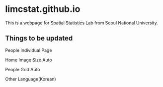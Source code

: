 # limcstat.github.io

This is a webpage for Spatial Statistics Lab from Seoul National University.

## Things to be updated

People Individual Page

Home Image Size Auto

People Grid Auto

Other Language(Korean)
